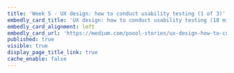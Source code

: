```yaml
---
title: 'Week 5 - UX design: how to conduct usability testing (1 of 3)'
embedly_card_title: 'UX design: how to conduct usability testing (18 minute read)'
embedly_card_alignment: left
embedly_card_url: 'https://medium.com/poool-stories/ux-design-how-to-conduct-usability-testing-4c420d451537'
published: true
visible: true
display_page_title_link: true
cache_enable: false
---
```

